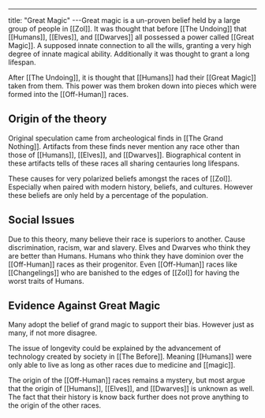 ---
title: "Great Magic"
---Great magic is a un-proven belief held by a large group of people in [[Zol]]. It was thought that before [[The Undoing]] that [[Humans]], [[Elves]], and [[Dwarves]] all possessed a power called [[Great Magic]]. A supposed innate connection to all the wills, granting a very high degree of innate magical ability. Additionally it was thought to grant a long lifespan.

After [[The Undoing]], it is thought that [[Humans]] had their [[Great Magic]] taken from them. This power was them broken down into pieces which were formed into the [[Off-Human]] races.

## Origin of the theory
Original speculation came from archeological finds in [[The Grand Nothing]]. Artifacts from these finds never mention any race other than those of [[Humans]], [[Elves]], and [[Dwarves]]. Biographical content in these artifacts tells of these races all sharing centauries long lifespans.

These causes for very polarized beliefs amongst the races of [[Zol]]. Especially when paired with modern history, beliefs, and cultures. However these beliefs are only held by a percentage of the population.

## Social Issues
Due to this theory, many believe their race is superiors to another. Cause discrimination, racism, war and slavery. Elves and Dwarves who think they are better than Humans. Humans who think they have dominion over the [[Off-Human]] races as their progenitor. Even [[Off-Human]] races like [[Changelings]] who are banished to the edges of [[Zol]] for having the worst traits of Humans. 

## Evidence Against Great Magic
Many adopt the belief of grand magic to support their bias. However just as many, if not more disagree.

The issue of longevity could be explained by the advancement of technology created by society in [[The Before]]. Meaning [[Humans]] were only able to live as long as other races due to medicine and [[magic]]. 

The origin of the [[Off-Human]] races remains a mystery, but most argue that the origin of [[Humans]], [[Elves]], and [[Dwarves]] is unknown as well. The fact that their history is know back further does not prove anything to the origin of the other races.
